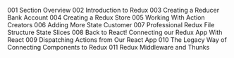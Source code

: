 001 Section Overview
002 Introduction to Redux
003 Creating a Reducer Bank Account
004 Creating a Redux Store
005 Working With Action Creators
006 Adding More State Customer
007 Professional Redux File Structure State Slices
008 Back to React! Connecting our Redux App With React
009 Dispatching Actions from Our React App
010 The Legacy Way of Connecting Components to Redux
011 Redux Middleware and Thunks